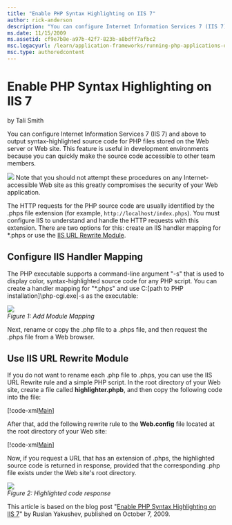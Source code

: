 ```yaml
---
title: "Enable PHP Syntax Highlighting on IIS 7"
author: rick-anderson
description: "You can configure Internet Information Services 7 (IIS 7) and above to output syntax-highlighted source code for PHP files stored on the Web server or Web si..."
ms.date: 11/15/2009
ms.assetid: cf9e7b8e-a97b-42f7-823b-a8bdff7afbc2
msc.legacyurl: /learn/application-frameworks/running-php-applications-on-iis/enable-php-syntax-highlighting-on-iis-7-and-above
msc.type: authoredcontent
---
```

# Enable PHP Syntax Highlighting on IIS 7

by Tali Smith

You can configure Internet Information Services 7 (IIS 7) and above to output syntax-highlighted source code for PHP files stored on the Web server or Web site. This feature is useful in development environments because you can quickly make the source code accessible to other team members.

![](enable-php-syntax-highlighting-on-iis-7-and-above/_static/image1.gif) Note that you should not attempt these procedures on any Internet-accessible Web site as this greatly compromises the security of your Web application.

The HTTP requests for the PHP source code are usually identified by the .phps file extension (for example, `http://localhost/index.phps`). You must configure IIS to understand and handle the HTTP requests with this extension. There are two options for this: create an IIS handler mapping for \*.phps or use the [IIS URL Rewrite Module](https://www.iis.net/downloads/microsoft/url-rewrite "Download the IIS URL Rewrite Module").

## Configure IIS Handler Mapping

The PHP executable supports a command-line argument "-s" that is used to display color, syntax-highlighted source code for any PHP script. You can create a handler mapping for "\*.phps" and use C:\[path to PHP installation]\php-cgi.exe|-s as the executable:

![](enable-php-syntax-highlighting-on-iis-7-and-above/_static/image1.jpg)  
*Figure 1: Add Module Mapping*

Next, rename or copy the .php file to a .phps file, and then request the .phps file from a Web browser.

## Use IIS URL Rewrite Module

If you do not want to rename each .php file to .phps, you can use the IIS URL Rewrite rule and a simple PHP script. In the root directory of your Web site, create a file called **highlighter.phpb**, and then copy the following code into the file:

[!code-xml[Main](enable-php-syntax-highlighting-on-iis-7-and-above/samples/sample1.xml)]

After that, add the following rewrite rule to the **Web.config** file located at the root directory of your Web site:

[!code-xml[Main](enable-php-syntax-highlighting-on-iis-7-and-above/samples/sample2.xml)]

Now, if you request a URL that has an extension of .phps, the highlighted source code is returned in response, provided that the corresponding .php file exists under the Web site's root directory.

![](enable-php-syntax-highlighting-on-iis-7-and-above/_static/image3.gif)  
*Figure 2: Highlighted code response*

This article is based on the blog post "[Enable PHP Syntax Highlighting on IIS 7](https://blogs.iis.net/ruslany/archive/2009/10/07/enable-php-syntax-highlighting-on-iis-7.aspx)" by Ruslan Yakushev, published on October 7, 2009.
